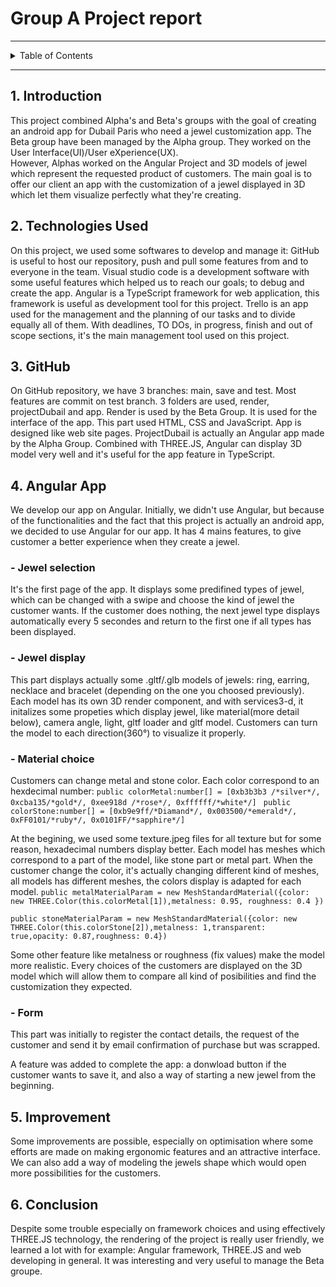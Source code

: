 

#  Group A Project report 

---

<details>
<summary>Table of Contents</summary>

Group A Project Report
1. Introduction
2. Techonologies Used
3. GitHub
4. Angular App
- Jewel selection
- Jewel display
- Material choice

- Form
5. Transfer from Angular web to phone app
 - Ionic
 - Gradle
1. Improvement
2. Conclusion  
</details>

---
## 1. Introduction
This project combined Alpha's and Beta's groups with the goal of creating an android app for Dubail Paris who need a jewel customization app.
The Beta group have been managed by the Alpha group. They worked on the User Interface(UI)/User eXperience(UX).  
However, Alphas worked on the Angular Project and 3D models of jewel which represent the requested product of customers.
The main goal is to offer our client an app with the customization of a jewel displayed in 3D which let them visualize perfectly what they're creating.


## 2. Technologies Used
On this project, we used some softwares to develop and manage it:
GitHub is useful to host our repository, push and pull some features from and to everyone in the team.
Visual studio code is a development software with some useful features which helped us to reach our goals; to debug and create the app.
Angular is a TypeScript framework for web application, this framework is useful as development tool for this project.
Trello is an app used for the management and the planning of our tasks and to divide equally all of them. With deadlines, TO DOs, in progress, finish and out of scope sections, it's the main management tool used on this project.
## 3. GitHub
On GitHub repository, we have 3 branches: main, save and test.
Most features are commit on test branch.
3 folders are used, render, projectDubail and app.
Render is used by the Beta Group. It is used for the interface of the app. This part used HTML, CSS and JavaScript. App is designed like web site pages.
ProjectDubail is actually an Angular app made by the Alpha Group. Combined with THREE.JS, Angular can display 3D model very well and it's useful for the app feature in TypeScript.
## 4. Angular App
We develop our app on Angular. Initially, we didn't use Angular, but because of the functionalities and the fact that this project is actually an android app, we decided to use Angular for our app. It has 4 mains features, to give customer a better experience when they create a jewel.
### - Jewel selection
It's the first page of the app. It displays some predifined types of jewel, which can be changed with a swipe and choose the kind of jewel the customer wants. If the customer does nothing, the next jewel type displays automatically every 5 secondes and return to the first one if all types has been displayed.


### - Jewel display
This part displays actually some .gltf/.glb models of jewels: ring, earring, necklace and bracelet (depending on the one you choosed previously).
Each model has its own 3D render component, and with services3-d, it initalizes some propeties which display jewel, like material(more detail below), camera angle, light, gltf loader and gltf model. Customers can turn the model to each direction(360°) to visualize it properly.
### - Material choice
Customers can change metal and stone color. Each color correspond to an hexdecimal number:
```public colorMetal:number[] = [0xb3b3b3 /*silver*/, 0xcba135/*gold*/, 0xee918d /*rose*/, 0xffffff/*white*/] ```
```public colorStone:number[] = [0xb9e9ff/*Diamand*/, 0x003500/*emerald*/, 0xFF0101/*ruby*/, 0x0101FF/*sapphire*/] ```
 

At the begining, we used some texture.jpeg files for all texture but for some reason, hexadecimal numbers display better.
Each model has meshes which correspond to a part of the model, like stone part or metal part. When the customer change the color, it's actually changing different kind of meshes, all models has different meshes, the colors display is adapted for each model.
```public metalMaterialParam = new MeshStandardMaterial({color: new THREE.Color(this.colorMetal[1]),metalness: 0.95, roughness: 0.4 }) ```
  

  ```public stoneMaterialParam = new MeshStandardMaterial({color: new THREE.Color(this.colorStone[2]),metalness: 1,transparent: true,opacity: 0.87,roughness: 0.4}) ```
 

  Some other feature like metalness or roughness (fix values) make the model more realistic.
  Every choices of the customers are displayed on the 3D model which will allow them to compare all kind of posibilities and find the customization they expected.



 
### - Form
This part was initially to register the contact details, the request of the customer and send it by email confirmation of purchase but was scrapped.

A feature was added to complete the app: a donwload button if the customer wants to save it, and also a way of starting a new jewel from the beginning.
## 5. Improvement
Some improvements are possible, especially on optimisation where some efforts are made on making ergonomic features and an attractive interface.
We can also add a way of modeling the jewels shape which would open more possibilities for the customers.
## 6. Conclusion
Despite some trouble especially on framework choices and using effectively THREE.JS technology, the rendering of the project is really user friendly, we learned  a lot with for example: Angular framework, THREE.JS and web developing in general. It was interesting and very useful to manage the Beta groupe.  
